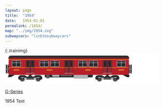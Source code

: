 ```yaml
---
layout: page
title:  "1954"
date:   1954-01-01
permalink: /1954/
map: "../img/1954.svg"
subwaycars: "linktosubwaycars"
---
```


{:.trainimg}
![G-Series](../img/g-series.svg)

[G-Series](https://www.wikipedia.com)

1954 Text